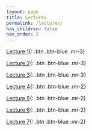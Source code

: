 ```yaml
---
layout: page
title: Lectures
permalink: /lectures/
has_children: false
nav_order: 2
---
```


[Lecture 1](https://github.com/bayreuth-politics/CI22/raw/gh-pages/docs/lectures/CI_22_Slides_Bayreuth_Week1.pdf){: .btn .btn-blue .mr-3}


[Lecture 2](https://github.com/bayreuth-politics/CI22/raw/gh-pages/docs/lectures/CI_22_Slides_Bayreuth_Week2_short.pdf){: .btn .btn-blue .mr-3}

[Lecture 3](https://github.com/bayreuth-politics/CI22/raw/gh-pages/docs/lectures/CI_22_Slides_Bayreuth_Week3.pdf){: .btn .btn-blue .mr-3}

[Lecture 4](https://github.com/bayreuth-politics/CI22/raw/gh-pages/docs/lectures/CI_22_Slides_Bayreuth_Week4_short.pdf){: .btn .btn-blue .mr-2}

[Lecture 5](https://github.com/bayreuth-politics/CI22/raw/gh-pages/docs/lectures/CI_22_Slides_Bayreuth_Week5.pdf){: .btn .btn-blue .mr-2}

[Lecture 6](https://github.com/bayreuth-politics/CI22/raw/gh-pages/docs/lectures/CI_22_Slides_Bayreuth_Week6_short.pdf){: .btn .btn-blue .mr-2}

[Lecture 7](https://github.com/bayreuth-politics/CI22/raw/gh-pages/docs/lectures/CI_22_Slides_Bayreuth_Week7.pdf){: .btn .btn-blue .mr-2}

